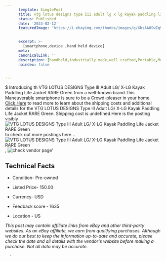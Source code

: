 ```yaml
---
      template: SinglePost
      title: vtg lotus designs type iii adult lg x lg kayak paddling life jacket rare green
      status: Published
      date: '2023-02-12'
      featuredImage: 'https://i.ebayimg.com/thumbs/images/g/XbsAAOSwZq9jt6MJ/s-l225.jpg'
       

      excerpt: >-
        [smartphone,device ,hand held device]
      meta:
      canonicalLink: ''
      description: [handheld,industrially made,well crafted,Portable,Mobile,Compact,Convenient,Lightweight,Maneuverable,Man-portable,Miniature,Carriable,Hand-held,Light,Holdable,Transportable,Mobile device,Pocket-sized,On-the-go,Wireless,Cordless,Compact size,Convenient size, smartphone,device ,hand held device]
      noindex: false
      

---
```

$
      Introducing th VTG LOTUS DESIGNS Type III Adult LG/ X-LG Kayak Paddling Life Jacket RARE Green from a well-known brand.This Maneuverable smartphone is sure to be a Crowd-pleaser in your home. [Click Here](https://www.ebay.com/itm/234849100428?hash=item36ae18e28c%3Ag%3AXbsAAOSwZq9jt6MJ&mkevt=1&mkcid=1&mkrid=711-53200-19255-0&campid=%253CePNCampaignId%253E&customid=%253CreferenceId%253E&toolid=10049) to read more to learn about the shipping costs and additional details for the VTG LOTUS DESIGNS Type III Adult LG/ X-LG Kayak Paddling Life Jacket RARE Green. Shipping cost is undefined.Here is the posting visibly ![VTG LOTUS DESIGNS Type III Adult LG/ X-LG Kayak Paddling Life Jacket RARE Green](https://i.ebayimg.com/thumbs/images/g/XbsAAOSwZq9jt6MJ/s-l225.jpg) to check out more postings here... ![VTG LOTUS DESIGNS Type III Adult LG/ X-LG Kayak Paddling Life Jacket RARE Green](https://i.ebayimg.com/images/g/XbsAAOSwZq9jt6MJ/s-l1600.jpg), ![check vendor page](https://origin-galleryplus.ebayimg.com/ws/web/234849100428_2_0_1/225x225.jpg,https://origin-galleryplus.ebayimg.com/ws/web/234849100428_3_0_1/225x225.jpg,https://origin-galleryplus.ebayimg.com/ws/web/234849100428_4_0_1/225x225.jpg,https://origin-galleryplus.ebayimg.com/ws/web/234849100428_5_0_1/225x225.jpg)'

      

 ## Technical Facts 



     
      

 - Condition- Pre-owned 


      

 - Listed Price- 150.00 


      

 - Currency- USD 


      

 - Feedback score - 1635 


      

 - Location - US 


      
      

 *_This post may contain affiliate links from eBay and other third-party websites. As an eBay affiliate, we earn from qualifying purchases. Although we do our best to keep the information up-to-date and accurate, please check the date and all details with the vendor's website before making a purchase. Not all data may be accurate._*




      -
